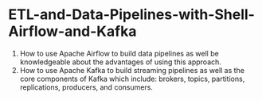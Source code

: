 # ETL-and-Data-Pipelines-with-Shell-Airflow-and-Kafka
1. How to use Apache Airflow to build data pipelines as well be knowledgeable about the advantages of using this approach.
2. How to use Apache Kafka to build streaming pipelines as well as the core components of Kafka which include: brokers, topics, partitions, replications, producers, and consumers. 

